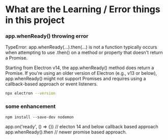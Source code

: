 # What are the Learning / Error things in this project

### app.whenReady() throwing error

TypeError: app.whenReady(...).then(...) is not a function typically occurs when attempting to use .then() on a method or property that doesn't return a Promise.

Starting from Electron v14, the app.whenReady() method does return a Promise. If you're using an older version of Electron (e.g., v13 or below), app.whenReady() might not support Promises and requires using a callback-based approach or event listeners.

```bash
npx electron --version
```

### some enhancement

```
npm install --save-dev nodemon
```

app.on('ready', () => {}) // electon 14 and below callback based approach
app.whenReady().then // newer promise based approach.
